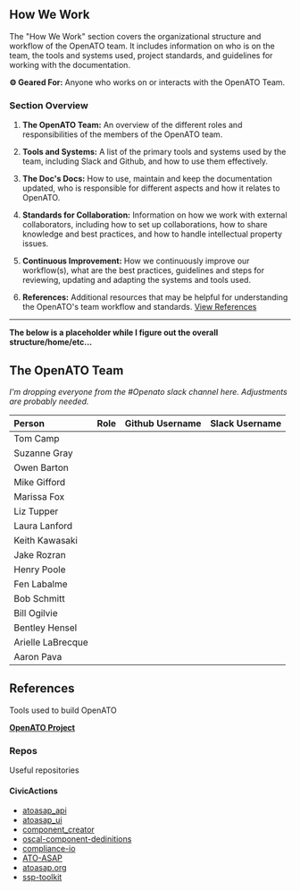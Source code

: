 ## How We Work
The "How We Work" section covers the organizational structure and workflow of the OpenATO team. It includes information on who is on the team, the tools and systems used, project standards, and guidelines for working with the documentation.

**⚙ Geared For:** Anyone who works on or interacts with the OpenATO Team.


### Section Overview

1. **The OpenATO Team:** An overview of the different roles and responsibilities of the members of the OpenATO team.

2. **Tools and Systems:** A list of the primary tools and systems used by the team, including Slack and Github, and how to use them effectively.

3. **The Doc's Docs:** How to use, maintain and keep the documentation updated, who is responsible for different aspects and how it relates to OpenATO.

4. **Standards for Collaboration:** Information on how we work with external collaborators, including how to set up collaborations, how to share knowledge and best practices, and how to handle intellectual property issues.

5. **Continuous Improvement:** How we continuously improve our workflow(s), what are the best practices, guidelines and steps for reviewing, updating and adapting the systems and tools used.

6. **References:** Additional resources that may be helpful for understanding the OpenATO's team workflow and standards.
[View References](/how-we-work/references)


---


**The below is a placeholder while I figure out the overall structure/home/etc...**



## The OpenATO Team
_I'm dropping everyone from the #Openato slack channel here. Adjustments are probably needed._

| Person | Role | Github Username | Slack Username |
| :--- | --- | --- | --- |
| Tom Camp | | | |
| Suzanne Gray | | | |
| Owen Barton | | | |
| Mike Gifford | | | |
| Marissa Fox | | | |
| Liz Tupper | | | |
| Laura Lanford | | | |
| Keith Kawasaki | | | |
| Jake Rozran | | | |
| Henry Poole | | | |
| Fen Labalme | | | |
| Bob Schmitt | | | |
| Bill Ogilvie | | | |
| Bentley Hensel | | | |
| Arielle LaBrecque | | | |
| Aaron Pava | | | |


## References
Tools used to build OpenATO

[**OpenATO Project**](https://github.com/orgs/CivicActions/projects/3/)

### Repos
Useful repositories
#### CivicActions

- [atoasap_api](https://github.com/CivicActions/atoasap_api)
- [atoasap_ui](https://github.com/CivicActions/atoasap_ui)
- [component_creator](https://github.com/CivicActions/component_creator)
- [oscal-component-dedinitions](https://github.com/CivicActions/oscal-component-definitions)
- [compliance-io](https://github.com/CivicActions/compliance-io)
- [ATO-ASAP](https://github.com/ATO-ASAP)
- [atoasap.org](https://atoasap.org)
- [ssp-toolkit](https://github.com/CivicActions/ssp-toolkit/)

